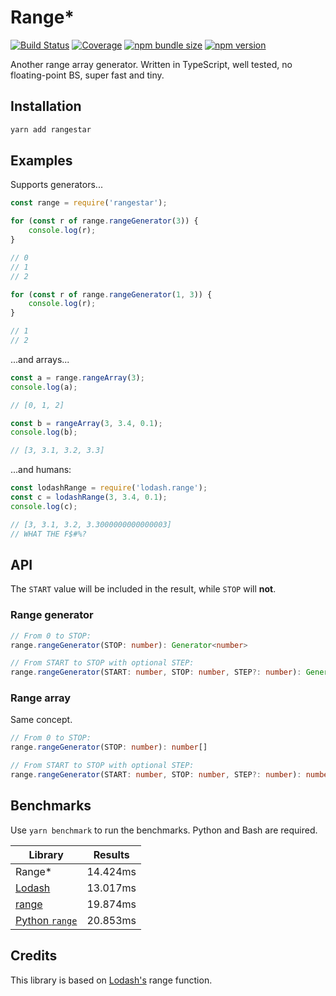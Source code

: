 # Range\*

[![Build Status](https://img.shields.io/gitlab/pipeline/krmax44/rangestar)](https://gitlab.com/krmax44/rangestar/pipelines)
[![Coverage](https://gitlab.com/krmax44/rangestar/badges/master/coverage.svg?style=flat)](https://gitlab.com/krmax44/rangestar/pipelines)
[![npm bundle size](https://img.shields.io/bundlephobia/minzip/rangestar?label=size)](https://bundlephobia.com/result?p=rangestar)
[![npm version](https://img.shields.io/npm/v/rangestar)](https://npm.im/rangestar)

Another range array generator. Written in TypeScript, well tested, no floating-point BS, super fast and tiny.

## Installation

```bash
yarn add rangestar
```

## Examples

Supports generators...

```js
const range = require('rangestar');

for (const r of range.rangeGenerator(3)) {
	console.log(r);
}

// 0
// 1
// 2

for (const r of range.rangeGenerator(1, 3)) {
	console.log(r);
}

// 1
// 2
```

...and arrays...

```js
const a = range.rangeArray(3);
console.log(a);

// [0, 1, 2]

const b = rangeArray(3, 3.4, 0.1);
console.log(b);

// [3, 3.1, 3.2, 3.3]
```

...and humans:

```js
const lodashRange = require('lodash.range');
const c = lodashRange(3, 3.4, 0.1);
console.log(c);

// [3, 3.1, 3.2, 3.3000000000000003]
// WHAT THE F$#%?
```

## API

The `START` value will be included in the result, while `STOP` will **not**.

### Range generator

```ts
// From 0 to STOP:
range.rangeGenerator(STOP: number): Generator<number>

// From START to STOP with optional STEP:
range.rangeGenerator(START: number, STOP: number, STEP?: number): Generator<number>
```

### Range array

Same concept.

```ts
// From 0 to STOP:
range.rangeGenerator(STOP: number): number[]

// From START to STOP with optional STEP:
range.rangeGenerator(START: number, STOP: number, STEP?: number): number[]
```

## Benchmarks

Use `yarn benchmark` to run the benchmarks. Python and Bash are required.

| Library                                                                       | Results  |
| ----------------------------------------------------------------------------- | -------- |
| Range\*                                                                       | 14.424ms |
| [Lodash](https://www.npmjs.com/package/lodash.range)                          | 13.017ms |
| [range](https://www.npmjs.com/package/range)                                  | 19.874ms |
| [Python `range`](https://docs.python.org/3/library/functions.html#func-range) | 20.853ms |

## Credits

This library is based on [Lodash's](https://lodash.com) range function.
